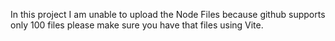 In this project I am unable to upload the Node Files because github supports only 100 files please make sure you have that files using Vite.
